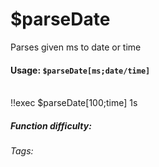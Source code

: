 # $parseDate
Parses given ms to date or time

#### Usage: `$parseDate[ms;date/time]`
<br/>
<discord-messages>
	<discord-message :bot="false" role-color="#ffcc9a" author="Member">
		!!exec $parseDate[100;time]
	</discord-message>
	<discord-message :bot="true" role-color="#0099ff" author="Custom Command" avatar="https://media.discordapp.net/avatars/725721249652670555/781224f90c3b841ba5b40678e032f74a.webp">
		1s
	</discord-message>
</discord-messages>

##### Function difficulty: <Badge type="tip" text="Easy" vertical="middle" /> 
###### Tags: <Badge type="tip" text="convert" vertical="middle" /> <Badge type="tip" text="date" vertical="middle" /> <Badge type="tip" text="miliseconds" vertical="middle" />